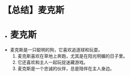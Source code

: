 # 【总结】麦克斯

-   # 麦克斯
-   麦克斯是一只聪明的狗，它喜欢追逐球和玩耍。
    1.  麦克斯喜欢在草地上奔跑，尤其是在阳光明媚的日子里。
    2.  它还喜欢和主人一起玩捉迷藏游戏。
    3.  麦克斯是一个忠诚的伙伴，总是陪伴在主人身边。